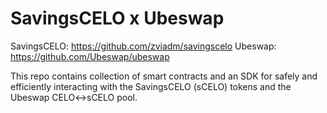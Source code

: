 # SavingsCELO x Ubeswap

SavingsCELO: https://github.com/zviadm/savingscelo
Ubeswap: https://github.com/Ubeswap/ubeswap

This repo contains collection of smart contracts and an SDK for safely and efficiently
interacting with the SavingsCELO (sCELO) tokens and the Ubeswap CELO<->sCELO pool.
